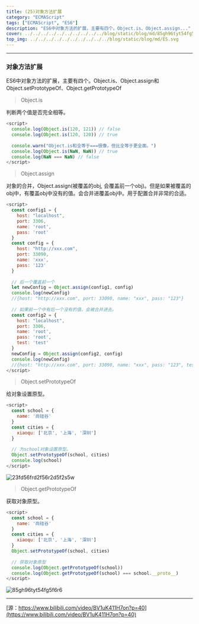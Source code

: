```yaml
---
title: (25)对象方法扩展
category: "ECMAScript"
tags: ["ECMAScript", "ES6"]
description: "ES6中对象方法的扩展，主要有四个。Object.is、Object.assign..."
cover: ../../../../../../../../../../blog/static/blog/md/85gh96tyt54fg5f6r6.png
top_img: ../../../../../../../../../../blog/static/blog/md/ES.svg
---
```


***

### 对象方法扩展

ES6中对象方法的扩展，主要有四个。Object.is、Object.assign和Object.setPrototypeOf、Object.getPrototypeOf

> Object.is

判断两个值是否完全相等。

```js es6
<script>
  console.log(Object.is(120, 121)) // false
  console.log(Object.is(120, 120)) // true
  
  console.warn("Object.is和全等于===很像，但比全等于更全面。")
  console.log(Object.is(NaN, NaN)) // true
  console.log(NaN === NaN) // false
</script>
```


> Object.assign

对象的合并，Object.assign(被覆盖的obj, 会覆盖前一个obj)。但是如果被覆盖的obj中，有覆盖obj中没有的值。会合并进覆盖obj中。用于配置合并非常的合适。

```js es6
<script>
  const config1 = {
    host: "localhost",
    port: 3306,
    name: 'root',
    pass: 'root'
  }
  const config = {
    host: "http://xxx.com",
    port: 33090,
    name: 'xxx',
    pass: '123'
  }
  
  // 后一个覆盖前一个
  let newConfig = Object.assign(config1, config)
  console.log(newConfig)
  //{host: "http://xxx.com", port: 33090, name: "xxx", pass: "123"}
  
  // 如果前一个中有后一个没有的值，会被合并进去。
  const config2 = {
    host: "localhost",
    port: 3306,
    name: 'root',
    pass: 'root',
    test: 'test'
  }
  newConfig = Object.assign(config2, config)
  console.log(newConfig)
  //{host: "http://xxx.com", port: 33090, name: "xxx", pass: "123", test: "test"}
</script>
```


> Object.setPrototypeOf

给对象设置原型。

```js es6
<script>
  const school = {
    name: '尚硅谷'
  }
  const cities = {
    xiaoqu: ['北京', '上海', '深圳']
  }
  
  // 为school对象设置原型。
  Object.setPrototypeOf(school, cities)
  console.log(school)
</script>
```


![23fd56frd2f56r2d5f2s5w](../../../../../../../../../../blog/static/blog/md/23fd56frd2f56r2d5f2s5w.png)

> Object.getPrototypeOf

获取对象原型。

```js es6
<script>
  const school = {
    name: '尚硅谷'
  }
  const cities = {
    xiaoqu: ['北京', '上海', '深圳']
  }
  Object.setPrototypeOf(school, cities)
  
  // 获取对象原型
  console.log(Object.getPrototypeOf(school))
  console.log(Object.getPrototypeOf(school) === school.__proto__)
</script>
```


![85gh96tyt54fg5f6r6](../../../../../../../../../../blog/static/blog/md/85gh96tyt54fg5f6r6.png)

***

[源：https://www.bilibili.com/video/BV1uK411H7on?p=40](https://www.bilibili.com/video/BV1uK411H7on?p=40)